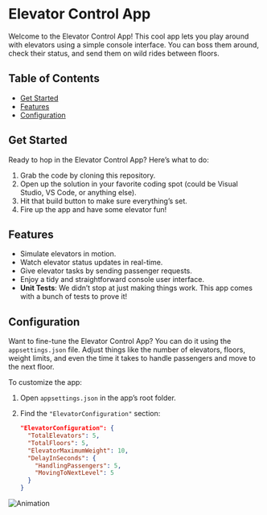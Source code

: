 # Elevator Control App

Welcome to the Elevator Control App! This cool app lets you play around with elevators using a simple console interface. You can boss them around, check their status, and send them on wild rides between floors.

## Table of Contents

- [Get Started](#get-started)
- [Features](#features)
- [Configuration](#configuration)

## Get Started

Ready to hop in the Elevator Control App? Here’s what to do:

1. Grab the code by cloning this repository.
2. Open up the solution in your favorite coding spot (could be Visual Studio, VS Code, or anything else).
3. Hit that build button to make sure everything’s set.
4. Fire up the app and have some elevator fun!

## Features

- Simulate elevators in motion.
- Watch elevator status updates in real-time.
- Give elevator tasks by sending passenger requests.
- Enjoy a tidy and straightforward console user interface.
- **Unit Tests**: We didn’t stop at just making things work. This app comes with a bunch of tests to prove it!

## Configuration

Want to fine-tune the Elevator Control App? You can do it using the `appsettings.json` file. Adjust things like the number of elevators, floors, weight limits, and even the time it takes to handle passengers and move to the next floor.

To customize the app:

1. Open `appsettings.json` in the app’s root folder.
2. Find the `"ElevatorConfiguration"` section:

   ```json
   "ElevatorConfiguration": {
     "TotalElevators": 5,
     "TotalFloors": 5,
     "ElevatorMaximumWeight": 10,
     "DelayInSeconds": {
       "HandlingPassengers": 5,
       "MovingToNextLevel": 5
     }
   }
![Animation](https://github.com/TlotloS/ElevatorChallenge/assets/28992353/50591a03-f562-4140-a2c8-9ebbb82836c5)
